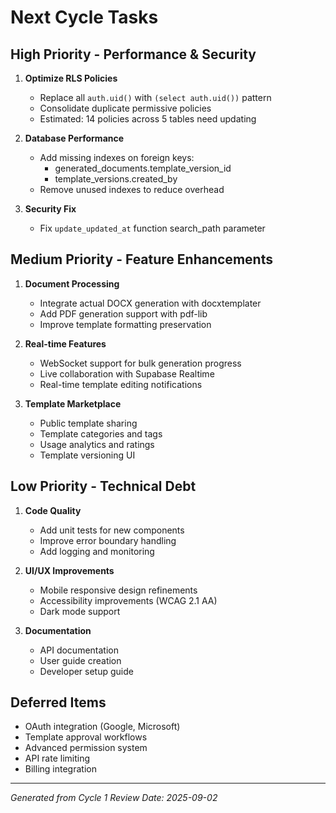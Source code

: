 # Next Cycle Tasks

## High Priority - Performance & Security
1. **Optimize RLS Policies**
   - Replace all `auth.uid()` with `(select auth.uid())` pattern
   - Consolidate duplicate permissive policies
   - Estimated: 14 policies across 5 tables need updating

2. **Database Performance**
   - Add missing indexes on foreign keys:
     - generated_documents.template_version_id
     - template_versions.created_by
   - Remove unused indexes to reduce overhead

3. **Security Fix**
   - Fix `update_updated_at` function search_path parameter

## Medium Priority - Feature Enhancements
1. **Document Processing**
   - Integrate actual DOCX generation with docxtemplater
   - Add PDF generation support with pdf-lib
   - Improve template formatting preservation

2. **Real-time Features**
   - WebSocket support for bulk generation progress
   - Live collaboration with Supabase Realtime
   - Real-time template editing notifications

3. **Template Marketplace**
   - Public template sharing
   - Template categories and tags
   - Usage analytics and ratings
   - Template versioning UI

## Low Priority - Technical Debt
1. **Code Quality**
   - Add unit tests for new components
   - Improve error boundary handling
   - Add logging and monitoring

2. **UI/UX Improvements**
   - Mobile responsive design refinements
   - Accessibility improvements (WCAG 2.1 AA)
   - Dark mode support

3. **Documentation**
   - API documentation
   - User guide creation
   - Developer setup guide

## Deferred Items
- OAuth integration (Google, Microsoft)
- Template approval workflows
- Advanced permission system
- API rate limiting
- Billing integration

---
*Generated from Cycle 1 Review*
*Date: 2025-09-02*